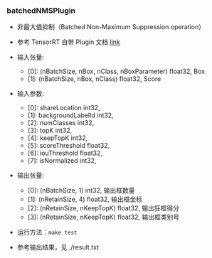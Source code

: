 ### batchedNMSPlugin
+ 非最大值抑制（Batched Non-Maximum Suppression operation）
+ 参考 TensorRT 自带 Plugin 文档 [link](https://github.com/NVIDIA/TensorRT/tree/main/plugin/batchedNMSPlugin)
+ 输入张量:
    - [0]: (nBatchSize, nBox, nClass, nBoxParameter)    float32,    Box
    - [1]: (nBatchSize, nBox, nClass)                   float32,    Score
+ 输入参数:
    - [0]: shareLocation                                int32,
    - [1]: backgroundLabelId                            int32,
    - [2]: numClasses                                   int32,
    - [3]: topK                                         int32,
    - [4]: keepTopK                                     int32,
    - [5]: scoreThreshold                               float32,
    - [6]: iouThreshold                                 float32,
    - [7]: isNormalized                                 int32,
+ 输出张量:
    - [0]: (nBatchSize, 1)                              int32,      输出框数量
    - [1]: (nRetainSize, 4)                             float32,    输出框坐标
    - [2]: (nRetainSize, nKeepTopK)                     float32,    输出狂框得分
    - [3]: (nRetainSize, nKeepTopK)                     float32,    输出框类别号

+ 运行方法：`make test`
+ 参考输出结果，见 ./result.txt
